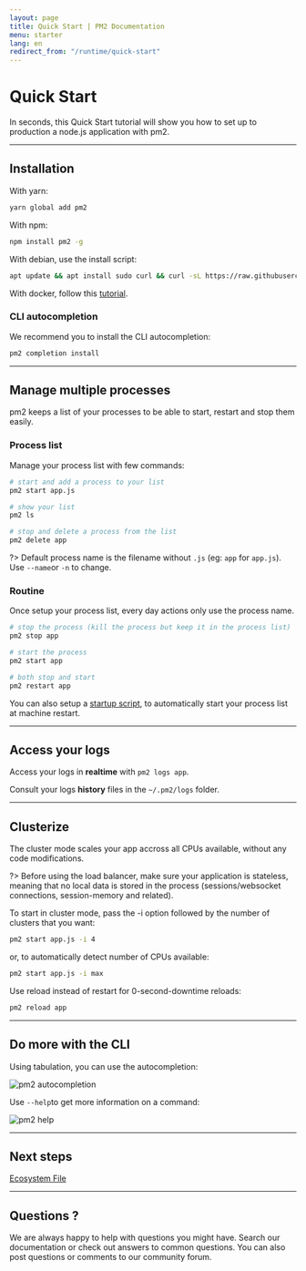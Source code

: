```yaml
---
layout: page
title: Quick Start | PM2 Documentation
menu: starter
lang: en
redirect_from: "/runtime/quick-start"
---
```


# Quick Start

In seconds, this Quick Start tutorial will show you how to set up to production a node.js application with pm2.

---

## Installation

With yarn:
```bash
yarn global add pm2
```

With npm:
```bash
npm install pm2 -g
```

With debian, use the install script:

```bash
apt update && apt install sudo curl && curl -sL https://raw.githubusercontent.com/Unitech/pm2/master/packager/setup.deb.sh | sudo -E bash -
```

With docker, follow this [tutorial]({{site.baseurl}}/runtime/integration/docker/).

### CLI autocompletion

We recommend you to install the CLI autocompletion:

```bash
pm2 completion install
```

---

## Manage multiple processes

pm2 keeps a list of your processes to be able to start, restart and stop them easily.

### Process list

Manage your process list with few commands:

```bash
# start and add a process to your list
pm2 start app.js

# show your list
pm2 ls

# stop and delete a process from the list
pm2 delete app
```

?> Default process name is the filename without `.js` (eg: `app` for `app.js`). Use `--name`or `-n` to change.

### Routine

Once setup your process list, every day actions only use the process name.

```bash
# stop the process (kill the process but keep it in the process list)
pm2 stop app

# start the process
pm2 start app

# both stop and start
pm2 restart app
```

You can also setup a [startup script]({{site.baseurl}}/runtime/guide/#install-pm2), to automatically start your process list at machine restart.

---

## Access your logs

Access your logs in **realtime** with `pm2 logs app`.

Consult your logs **history** files in the `~/.pm2/logs` folder.

---

## Clusterize

The cluster mode scales your app accross all CPUs available, without any code modifications.

?> Before using the load balancer, make sure your application is stateless, meaning that no local data is stored in the process (sessions/websocket connections, session-memory and related).

To start in cluster mode, pass the -i option followed by the number of clusters that you want:

```bash
pm2 start app.js -i 4
```

or, to automatically detect number of CPUs available:

```bash
pm2 start app.js -i max
```

Use reload instead of restart for 0-second-downtime reloads:

```bash
pm2 reload app
```

---

## Do more with the CLI

Using tabulation, you can use the autocompletion:

![pm2 autocompletion]({{site.baseurl}}/img/runtime/autocomplete.png)

Use `--help`to get more information on a command:

![pm2 help]({{site.baseurl}}/img/runtime/help.png)

---

## Next steps

[Ecosystem File]({{site.baseurl}}/runtime/guide/ecosystem-file/)

---

## Questions ?

We are always happy to help with questions you might have. Search our documentation or check out answers to common questions. You can also post questions or comments to our community forum.
